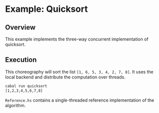 # Example: Quicksort

## Overview

This example implements the three-way concurrent implementation of quicksort.

## Execution

This choreography will sort the list `[1, 6, 5, 3, 4, 2, 7, 8]`. It uses the local backend and distribute the computation over threads.

```bash
cabal run quicksort
[1,2,3,4,5,6,7,8]
```

`Reference.hs` contains a single-threaded reference implementation of the algorithm.
